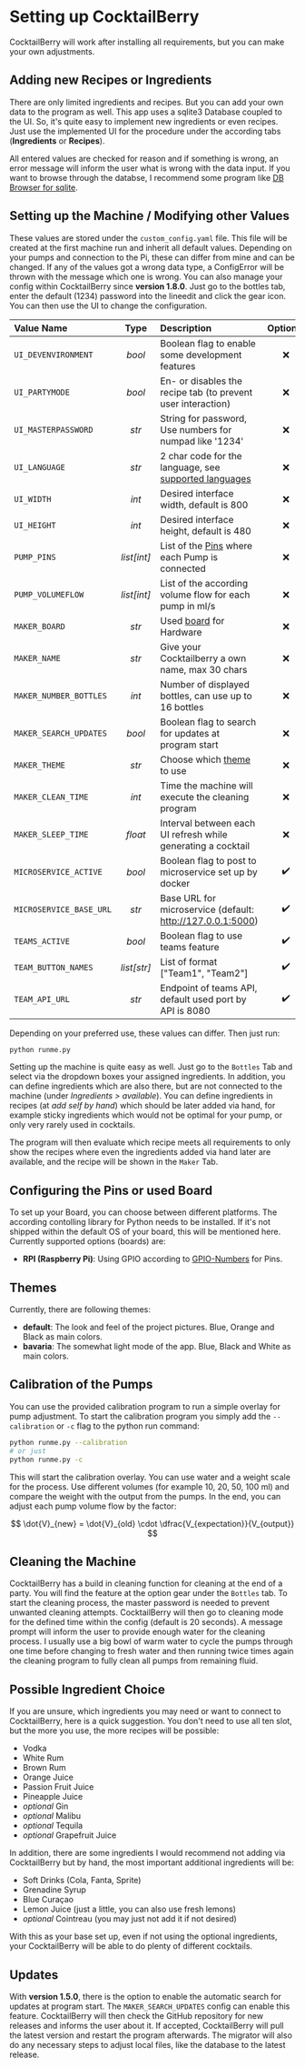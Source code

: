 # Setting up CocktailBerry

CocktailBerry will work after installing all requirements, but you can make your own adjustments.

## Adding new Recipes or Ingredients

There are only limited ingredients and recipes. But you can add your own data to the program as well.
This app uses a sqlite3 Database coupled to the UI. So, it's quite easy to implement new ingredients or even recipes.
Just use the implemented UI for the procedure under the according tabs (**Ingredients** or **Recipes**).

All entered values are checked for reason and if something is wrong, an error message will inform the user what is wrong with the data input. If you want to browse through the databse, I recommend some program like [DB Browser for sqlite](https://sqlitebrowser.org/).

## Setting up the Machine / Modifying other Values

These values are stored under the `custom_config.yaml` file. This file will be created at the first machine run and inherit all default values. Depending on your pumps and connection to the Pi, these can differ from mine and can be changed. If any of the values got a wrong data type, a ConfigError will be thrown with the message which one is wrong. You can also manage your config within CocktailBerry since __version 1.8.0__. Just go to the bottles tab, enter the default (1234) password into the lineedit and click the gear icon. You can then use the UI to change the configuration.

| Value Name              |    Type     | Description                                                                          | Optional |
| :---------------------- | :---------: | :----------------------------------------------------------------------------------- | :------: |
| `UI_DEVENVIRONMENT`     |   _bool_    | Boolean flag to enable some development features                                     |    ❌     |
| `UI_PARTYMODE`          |   _bool_    | En- or disables the recipe tab (to prevent user interaction)                         |    ❌     |
| `UI_MASTERPASSWORD`     |    _str_    | String for password, Use numbers for numpad like '1234'                              |    ❌     |
| `UI_LANGUAGE`           |    _str_    | 2 char code for the language, see [supported languages](languages.md)                |    ❌     |
| `UI_WIDTH`              |    _int_    | Desired interface width, default is 800                                              |    ❌     |
| `UI_HEIGHT`             |    _int_    | Desired interface height, default is 480                                             |    ❌     |
| `PUMP_PINS`             | _list[int]_ | List of the [Pins](#configuring-the-pins-or-used-board) where each Pump is connected |    ❌     |
| `PUMP_VOLUMEFLOW`       | _list[int]_ | List of the according volume flow for each pump in ml/s                              |    ❌     |
| `MAKER_BOARD`           |    _str_    | Used [board](#configuring-the-pins-or-used-board) for Hardware                       |    ❌     |
| `MAKER_NAME`            |    _str_    | Give your Cocktailberry a own name, max 30 chars                                     |    ❌     |
| `MAKER_NUMBER_BOTTLES`  |    _int_    | Number of displayed bottles, can use up to 16 bottles                                |    ❌     |
| `MAKER_SEARCH_UPDATES`  |   _bool_    | Boolean flag to search for updates at program start                                  |    ❌     |
| `MAKER_THEME`           |    _str_    | Choose which [theme](#themes) to use                                                 |    ❌     |
| `MAKER_CLEAN_TIME`      |    _int_    | Time the machine will execute the cleaning program                                   |    ❌     |
| `MAKER_SLEEP_TIME`      |   _float_   | Interval between each UI refresh while generating a cocktail                         |    ❌     |
| `MICROSERVICE_ACTIVE`   |   _bool_    | Boolean flag to post to microservice set up by docker                                |    ✔️     |
| `MICROSERVICE_BASE_URL` |    _str_    | Base URL for microservice (default: http://127.0.0.1:5000)                           |    ✔️     |
| `TEAMS_ACTIVE`          |   _bool_    | Boolean flag to use teams feature                                                    |    ✔️     |
| `TEAM_BUTTON_NAMES`     | _list[str]_ | List of format ["Team1", "Team2"]                                                    |    ✔️     |
| `TEAM_API_URL`          |    _str_    | Endpoint of teams API, default used port by API is 8080                              |    ✔️     |

Depending on your preferred use, these values can differ. Then just run:

```bash
python runme.py
```

Setting up the machine is quite easy as well. Just go to the `Bottles` Tab and select via the dropdown boxes your assigned ingredients. In addition, you can define ingredients which are also there, but are not connected to the machine (under _Ingredients > available_). You can define ingredients in recipes (at _add self by hand_) which should be later added via hand, for example sticky ingredients which would not be optimal for your pump, or only very rarely used in cocktails.

The program will then evaluate which recipe meets all requirements to only show the recipes where even the ingredients added via hand later are available, and the recipe will be shown in the `Maker` Tab.

## Configuring the Pins or used Board

To set up your Board, you can choose between different platforms. The according contolling library for Python needs to be installed. If it's not shipped within the default OS of your board, this will be mentioned here. Currently supported options (boards) are:

- **RPI (Raspberry Pi)**: Using GPIO according to [GPIO-Numbers](https://de.pinout.xyz/) for Pins.

## Themes

Currently, there are following themes:

- **default**: The look and feel of the project pictures. Blue, Orange and Black as main colors.
- **bavaria**: The somewhat light mode of the app. Blue, Black and White as main colors.

## Calibration of the Pumps

You can use the provided calibration program to run a simple overlay for pump adjustment. To start the calibration program you simply add the `--calibration` or `-c` flag to the python run command:

```bash
python runme.py --calibration 
# or just 
python runme.py -c
```

This will start the calibration overlay. You can use water and a weight scale for the process. Use different volumes (for example 10, 20, 50, 100 ml) and compare the weight with the output from the pumps. In the end, you can adjust each pump volume flow by the factor:

$$ \dot{V}_{new} = \dot{V}_{old} \cdot \dfrac{V_{expectation}}{V_{output}} $$

## Cleaning the Machine

CocktailBerry has a build in cleaning function for cleaning at the end of a party. You will find the feature at the option gear under the `Bottles` tab. To start the cleaning process, the master password is needed to prevent unwanted cleaning attempts. CocktailBerry will then go to cleaning mode for the defined time within the config (default is 20 seconds). A message prompt will inform the user to provide enough water for the cleaning process. I usually use a big bowl of warm water to cycle the pumps through one time before changing to fresh water and then running twice times again the cleaning program to fully clean all pumps from remaining fluid.

## Possible Ingredient Choice

If you are unsure, which ingredients you may need or want to connect to CocktailBerry, here is a quick suggestion. You don't need to use all ten slot, but the more you use, the more recipes will be possible:

- Vodka
- White Rum
- Brown Rum
- Orange Juice
- Passion Fruit Juice
- Pineapple Juice
- *optional* Gin
- *optional* Malibu
- *optional* Tequila
- *optional* Grapefruit Juice

In addition, there are some ingredients I would recommend not adding via CocktailBerry but by hand, the most important additional ingredients will be:

- Soft Drinks (Cola, Fanta, Sprite)
- Grenadine Syrup
- Blue Curaçao
- Lemon Juice (just a little, you can also use fresh lemons)
- *optional* Cointreau (you may just not add it if not desired)

With this as your base set up, even if not using the optional ingredients, your CocktailBerry will be able to do plenty of different cocktails.

## Updates

With __version 1.5.0__, there is the option to enable the automatic search for updates at program start. The `MAKER_SEARCH_UPDATES` config can enable this feature. CocktailBerry will then check the GitHub repository for new releases and informs the user about it. If accepted, CocktailBerry will pull the latest version and restart the program afterwards. The migrator will also do any necessary steps to adjust local files, like the database to the latest release.
